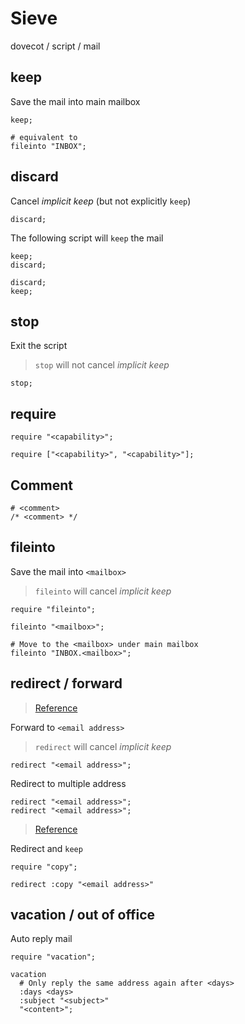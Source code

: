 # Sieve

dovecot / script / mail

## keep

Save the mail into main mailbox

```sieve
keep;

# equivalent to
fileinto "INBOX";
```

## discard

Cancel *implicit keep* (but not explicitly `keep`)

```sieve
discard;
```

The following script will `keep` the mail

```sieve
keep;
discard;
```

```sieve
discard;
keep;
```

## stop

Exit the script

> `stop` will not cancel *implicit keep*

```sieve
stop;
```

## require

```sieve
require "<capability>";

require ["<capability>", "<capability>"];
```

## Comment

```sieve
# <comment>
/* <comment> */
```

## fileinto

Save the mail into `<mailbox>`

> `fileinto` will cancel *implicit keep*

```sieve
require "fileinto";

fileinto "<mailbox>";

# Move to the <mailbox> under main mailbox
fileinto "INBOX.<mailbox>";
```

## redirect / forward

> [Reference](https://tools.ietf.org/html/rfc5228)

Forward to `<email address>`

> `redirect` will cancel *implicit keep*

```sieve
redirect "<email address>";
```

Redirect to multiple address

```sieve
redirect "<email address>";
redirect "<email address>";
```

> [Reference](https://tools.ietf.org/html/rfc3894)

Redirect and `keep`

```sieve
require "copy";

redirect :copy "<email address>"
```

## vacation / out of office

Auto reply mail

```sieve
require "vacation";

vacation
  # Only reply the same address again after <days>
  :days <days>
  :subject "<subject>"
  "<content>";
```
